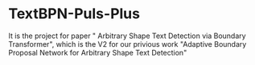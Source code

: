 # TextBPN-Puls-Plus 
 It is the project for paper " Arbitrary Shape Text Detection via Boundary Transformer", which is the V2 for our privious work "Adaptive Boundary Proposal Network for Arbitrary Shape Text Detection"


